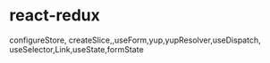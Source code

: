 # react-redux
 configureStore, createSlice,<Provider store={store}>,useForm,yup,yupResolver,useDispatch, useSelector,Link,useState,formState
